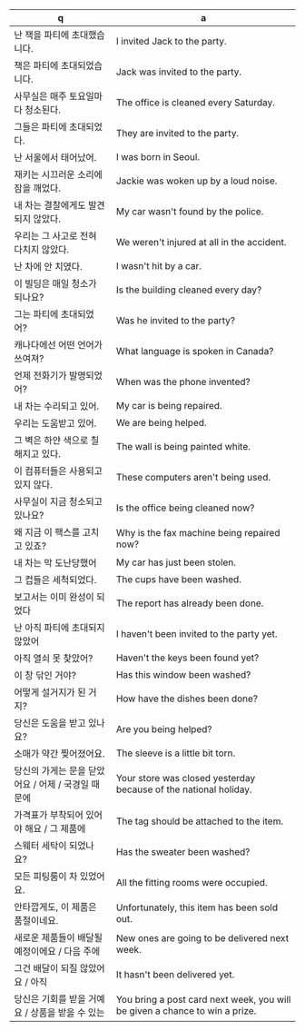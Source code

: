 q  | a
--- | ---
난 잭을 파티에 초대했습니다.					| I invited Jack to the party.
책은 파티에 초대되었습니다.					| Jack was invited to the party.
사무실은 매주 토요일마다 청소된다.				| The office is cleaned every Saturday.
그들은 파티에 초대되었다.					| They are invited to the party.
난 서울에서 태어났어.						| I was born in Seoul.
재키는 시끄러운 소리에 잠을 깨었다.				| Jackie was woken up by a loud noise.
내 차는 결찰에게도 발견되지 않았다.				| My car wasn't found by the police.
우리는 그 사고로 전혀 다치지 않았다.				| We weren't injured at all in the accident.
난 차에 안 치였다.						| I wasn't hit by a car.
이 빌딩은 매일 청소가 되나요?					| Is the building cleaned every day?
그는 파티에 초대되었어?						| Was he invited to the party?
캐나다에선 어떤 언어가 쓰여져?					| What language is spoken in Canada?
언제 전화기가 발명되었어?					| When was the phone invented?
내 차는 수리되고 있어.						| My car is being repaired.
우리는 도움받고 있어.						| We are being helped.
그 벽은 하얀 색으로 칠해지고 있다.				| The wall is being painted white.
이 컴퓨터들은 사용되고 있지 않다.				| These computers aren't being used.
사무실이 지금 청소되고 있나요?					| Is the office being cleaned now?
왜 지금 이 팩스를 고치고 있죠?					| Why is the fax machine being repaired now?
내 차는 막 도난당했어						| My car has just been stolen.
그 컵들은 세척되었다.						| The cups have been washed.
보고서는 이미 완성이 되었다					| The report has already been done.
난 아직 파티에 초대되지 않았어					| I haven't been invited to the party yet.
아직 열쇠 못 찾았어?						| Haven't the keys been found yet?
이 창 닦인 거야?						| Has this window been washed?
어떻게 설거지가 된 거지?					| How have the dishes been done?
당신은 도움을 받고 있나요?					| Are you being helped?
소매가 약간 찢어졌어요.						| The sleeve is a little bit torn.
당신의 가게는 문을 닫았어요 / 어제 / 국경일 때문에		| Your store was closed yesterday because of the national holiday.
가격표가 부착되어 있어야 해요 / 그 제품에			| The tag should be attached to the item.
스웨터 세탁이 되었나요?						| Has the sweater been washed?
모든 피팅룸이 차 있었어요.					| All the fitting rooms were occupied.
안타깝게도, 이 제품은 품절이네요.				| Unfortunately, this item has been sold out.
새로운 제품들이 배달될 예정이에요 / 다음 주에			| New ones are going to be delivered next week.
그건 배달이 되질 않았어요 / 아직				| It hasn't been delivered yet.
당신은 기회를 받을 거예요 / 상품을 받을 수 있는			| You bring a post card next week, you will be given a chance to win a prize.
